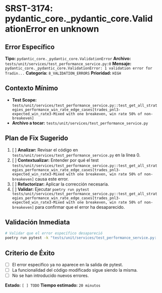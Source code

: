 # SRST-3174: pydantic_core._pydantic_core.ValidationError en unknown

## Error Específico
**Tipo:** `pydantic_core._pydantic_core.ValidationError`
**Archivo:** `tests/unit/services/test_performance_service.py:0`
**Mensaje:** `pydantic_core._pydantic_core.ValidationError: 1 validation error for Tradin...`
**Categoría:** `8_VALIDATION_ERRORS`
**Prioridad:** `HIGH`

## Contexto Mínimo
- **Test Scope:** `tests/unit/services/test_performance_service.py::test_get_all_strategies_performance_win_rate_edge_cases[trades_pnl3-expected_win_rate3-Mixed with one breakeven, win rate 50% of non-breakeven]`
- **Archivo a tocar:** `tests/unit/services/test_performance_service.py`

## Plan de Fix Sugerido
1. [ ] **Analizar:** Revisar el código en `tests/unit/services/test_performance_service.py` en la línea 0.
2. [ ] **Contextualizar:** Entender por qué el test `tests/unit/services/test_performance_service.py::test_get_all_strategies_performance_win_rate_edge_cases[trades_pnl3-expected_win_rate3-Mixed with one breakeven, win rate 50% of non-breakeven]` causa este error.
3. [ ] **Refactorizar:** Aplicar la corrección necesaria.
4. [ ] **Validar:** Ejecutar `poetry run pytest tests/unit/services/test_performance_service.py::test_get_all_strategies_performance_win_rate_edge_cases[trades_pnl3-expected_win_rate3-Mixed with one breakeven, win rate 50% of non-breakeven]` para confirmar que el error ha desaparecido.

## Validación Inmediata
```bash
# Validar que el error específico desapareció
poetry run pytest -k "tests/unit/services/test_performance_service.py::test_get_all_strategies_performance_win_rate_edge_cases[trades_pnl3-expected_win_rate3-Mixed with one breakeven, win rate 50% of non-breakeven]" -v
```

## Criterio de Éxito
- [ ] El error específico ya no aparece en la salida de pytest.
- [ ] La funcionalidad del código modificado sigue siendo la misma.
- [ ] No se han introducido nuevos errores.

**Estado:** `[ ] TODO`
**Tiempo estimado:** `20 minutos`
